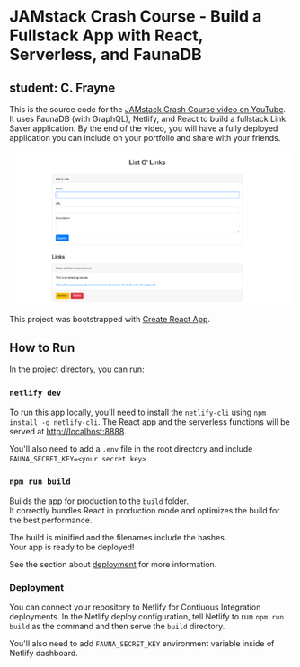 # JAMstack Crash Course - Build a Fullstack App with React, Serverless, and FaunaDB

## student: C. Frayne

This is the source code for the [JAMstack Crash Course video on
YouTube]. It uses FaunaDB (with GraphQL), Netlify, and React to build
a fullstack Link Saver application. By the end of the video, you will
have a fully deployed application you can include on your portfolio
and share with your friends.

![demo](./images/example.png)

This project was bootstrapped with [Create React App].

## How to Run

In the project directory, you can run:

### `netlify dev`

To run this app locally, you'll need to install the `netlify-cli`
using `npm install -g netlify-cli`. The React app and the serverless
functions will be served at
[http://localhost:8888](http://localhost:8888).

You'll also need to add a `.env` file in the root directory and
include `FAUNA_SECRET_KEY=<your secret key>`

### `npm run build`

Builds the app for production to the `build` folder.<br /> It
correctly bundles React in production mode and optimizes the build for
the best performance.

The build is minified and the filenames include the hashes.<br /> Your
app is ready to be deployed!

See the section about
[deployment](https://facebook.github.io/create-react-app/docs/deployment)
for more information.

### Deployment

You can connect your repository to Netlify for Contiuous Integration
deployments. In the Netlify deploy configuration, tell Netlify to run
`npm run build` as the command and then serve the `build` directory.

You'll also need to add `FAUNA_SECRET_KEY` environment variable inside
of Netlify dashboard.

<!-- Links -->

[jamstack crash course video on youtube]:
  https://www.youtube.com/watch?v=73b1ZbmB96I
[create react app]: https://github.com/facebook/create-react-app
